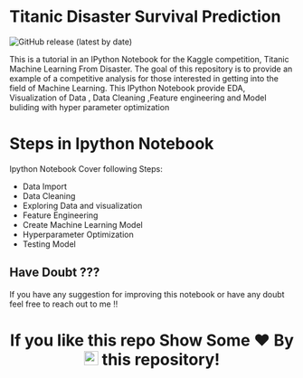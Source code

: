 <p align="center">
   <h1> Titanic Disaster Survival Prediction </h1>
</p>

<p>
<img alt="GitHub release (latest by date)" src="https://img.shields.io/github/downloads/RD191295/Titanic_Survival_Prediction/V0.0.1-alpha/total">
</p>
  
This is a tutorial in an IPython Notebook for the Kaggle competition, Titanic Machine Learning From Disaster. The goal of this repository is to provide an example of a competitive analysis for those interested in getting into the field of Machine Learning. This IPython Notebook provide EDA, Visualization of Data , Data Cleaning ,Feature engineering and Model buliding with hyper parameter optimization

# Steps in Ipython Notebook

Ipython Notebook Cover following Steps:

- Data Import 
- Data Cleaning
- Exploring Data and visualization
- Feature Engineering
- Create Machine Learning Model
- Hyperparameter Optimization
- Testing Model


## Have Doubt ???

If you have any suggestion for improving this notebook or have any doubt feel free to reach out to me !!

  ### <h1><p align ="center"> If you like this repo Show Some ❤️ By  <img src="https://media.giphy.com/media/ObNTw8Uzwy6KQ/giphy.gif" width="25px"> this repository!</h1>
